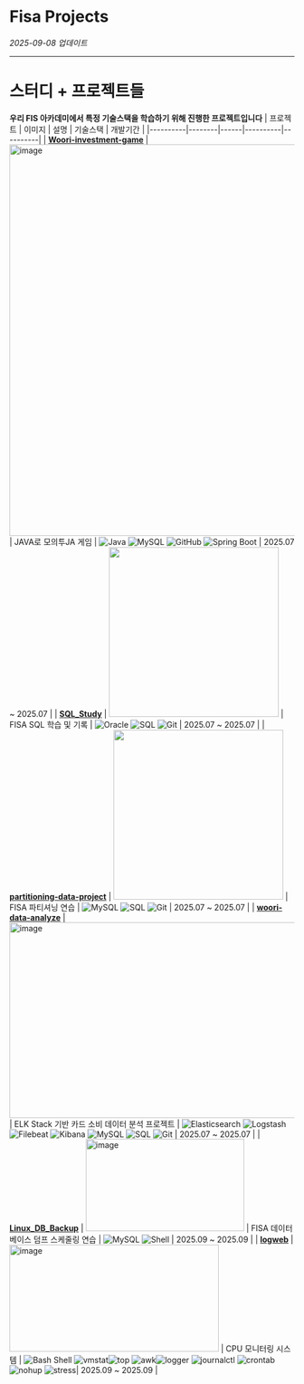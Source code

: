# Fisa Projects
*2025-09-08 업데이트*

---

# 스터디 +  프로젝트들
 **우리 FIS 아카데미에서 특정 기술스택을 학습하기 위해 진행한 프로젝트입니다**
| 프로젝트 | 이미지 | 설명 | 기술스택 | 개발기간 |
|----------|--------|------|----------|----------|
| [**Woori-investment-game**](https://github.com/FISA-STUDY/Woori-investment-game?tab=readme-ov-file#-java%EB%A1%9C-%EB%AA%A8%EC%9D%98%ED%88%ACja-%EA%B2%8C%EC%9E%84-) | <img width="800" height="692" alt="image" src="https://github.com/user-attachments/assets/13bb8398-6c95-42ae-9567-28571008e9c1" /> | JAVA로 모의투JA 게임 | ![Java](https://img.shields.io/badge/Java-ED8B00?style=plastic&logo=openjdk&logoColor=white) ![MySQL](https://img.shields.io/badge/MySQL-4479A1?style=plastic&logo=mysql&logoColor=white) ![GitHub](https://img.shields.io/badge/GitHub-181717?style=plastic&logo=github&logoColor=white) ![Spring Boot](https://img.shields.io/badge/Spring_Boot-6DB33F?style=plastic&logo=spring&logoColor=white) | 2025.07 ~ 2025.07 |
| [**SQL_Study**](https://github.com/yunkihong-dev/SQL_Study.git) | <img src="https://github.com/user-attachments/assets/ded30fab-6749-4bbf-8a72-d0f98cba7096" width="300"/> | FISA SQL 학습 및 기록 | ![Oracle](https://img.shields.io/badge/Oracle-F80000?style=flat-square&logo=oracle&logoColor=white) ![SQL](https://img.shields.io/badge/SQL-4479A1?style=flat-square&logo=sqlite&logoColor=white) ![Git](https://img.shields.io/badge/Git-F05032?style=flat-square&logo=git&logoColor=white) | 2025.07 ~ 2025.07 |
| [**partitioning-data-project**](https://github.com/yunkihong-dev/partitioning-data-project.git) | <img src="https://github.com/user-attachments/assets/ded30fab-6749-4bbf-8a72-d0f98cba7096" width="300"/> | FISA 파티셔닝 연습 | ![MySQL](https://img.shields.io/badge/MySQL-4479A1?style=flat-square&logo=mysql&logoColor=white) ![SQL](https://img.shields.io/badge/SQL-4479A1?style=flat-square&logo=sqlite&logoColor=white) ![Git](https://img.shields.io/badge/Git-F05032?style=flat-square&logo=git&logoColor=white) | 2025.07 ~ 2025.07 |
| [**woori-data-analyze**](https://github.com/yunkihong-dev/woori-data-analyze) | <img width="699" height="346" alt="image" src="https://github.com/user-attachments/assets/fe138e5c-3e01-4875-844d-a294033d185a" /> | ELK Stack 기반 카드 소비 데이터 분석 프로젝트 | ![Elasticsearch](https://img.shields.io/badge/Elasticsearch-005571?style=flat-square&logo=elasticsearch&logoColor=white) ![Logstash](https://img.shields.io/badge/Logstash-005571?style=flat-square&logo=logstash&logoColor=white) ![Filebeat](https://img.shields.io/badge/Filebeat-005571?style=flat-square&logo=elastic&logoColor=white) ![Kibana](https://img.shields.io/badge/Kibana-005571?style=flat-square&logo=kibana&logoColor=white) ![MySQL](https://img.shields.io/badge/MySQL-4479A1?style=flat-square&logo=mysql&logoColor=white) ![SQL](https://img.shields.io/badge/SQL-4479A1?style=flat-square&logo=sqlite&logoColor=white) ![Git](https://img.shields.io/badge/Git-F05032?style=flat-square&logo=git&logoColor=white) | 2025.07 ~ 2025.07 |
| [**Linux_DB_Backup**](https://github.com/dldydgns/Linux_DB_Backup?tab=readme-ov-file) | <img width="280" height="163" alt="image" src="https://github.com/user-attachments/assets/ccd10439-7554-4707-975b-ab9c97961d30" /> | FISA 데이터베이스 덤프 스케줄링 연습 | ![MySQL](https://img.shields.io/badge/MySQL-4479A1?style=flat-square&logo=mysql&logoColor=white) ![Shell](https://img.shields.io/badge/Shell-121011?style=flat-square&logo=gnu-bash&logoColor=white) | 2025.09 ~ 2025.09 |
| [**logweb**](https://github.com/ChatHongPT/logweb) | <img width="370" height="189" alt="image" src="https://github.com/user-attachments/assets/0ca14491-80fa-435e-aed2-abdf913b2a2b" /> | CPU 모니터링 시스템 | ![Bash Shell](https://img.shields.io/badge/Shell-Bash-4EAA25?logo=gnubash&logoColor=fff) ![vmstat](https://img.shields.io/badge/Linux-vmstat-333?logo=linux&logoColor=fff)![top](https://img.shields.io/badge/Linux-top-333?logo=linux&logoColor=fff) ![awk](https://img.shields.io/badge/Tool-awk-000?logo=gnu&logoColor=fff)![logger](https://img.shields.io/badge/Linux-logger-666?logo=linux&logoColor=fff) ![journalctl](https://img.shields.io/badge/Linux-journalctl-666?logo=linux&logoColor=fff) ![crontab](https://img.shields.io/badge/Linux-crontab-666?logo=linux&logoColor=fff)![nohup](https://img.shields.io/badge/Linux-nohup-666?logo=linux&logoColor=fff) ![stress](https://img.shields.io/badge/Linux-stress-CC0000?logo=linux&logoColor=fff)| 2025.09 ~ 2025.09 |
